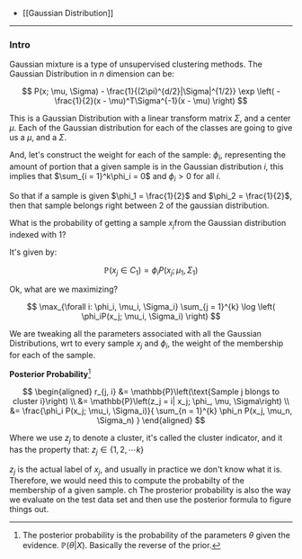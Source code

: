 - [[Gaussian Distribution]]

---
### **Intro**

Gaussian mixture is a type of unsupervised clustering methods. 
The Gaussian Distribution in $n$ dimension can be: 

$$
P(x; \mu, \Sigma) - 
\frac{1}{(2\pi)^{d/2}|\Sigma|^{1/2}}
\exp \left(
    - \frac{1}{2}(x - \mu)^T\Sigma^{-1}(x - \mu)
\right) 
$$

This is a Gaussian Distribution with a linear transform matrix $\Sigma$, and a center $\mu$.
Each of the Gaussian distribution for each of the classes are going to give us a $\mu$, and a $\Sigma$. 

And, let's construct the weight for each of the sample: $\phi_i$, representing the amount of portion that a given sample is in the Gaussian distribution $i$, this implies that $\sum_{i = 1}^k\phi_i = 0$ and $\phi_i> 0$ for all $i$. 

So that if a sample is given $\phi_1 = \frac{1}{2}$ and $\phi_2 = \frac{1}{2}$, then that sample belongs right between 2 of the gaussian distribution. 

What is the probability of getting a sample $x_j$from the Gaussian distribution indexed with $1$? 

It's given by: 

$$
\mathbb{P}\left(x_j \in C_1\right) = \phi_i P\left(x_j; \mu_1, \Sigma_1\right)
$$

Ok, what are we maximizing? 

$$
\max_{\forall i: \phi_i, \mu_i, \Sigma_i} \sum_{j = 1}^{k}
    \log \left(
        \phi_iP(x_j; \mu_i, \Sigma_i)
    \right)
$$

We are tweaking all the parameters associated with all the Gaussian Distributions, wrt to every sample $x_j$ and $\phi_i$, the weight of the membership for each of the sample. 


**Posterior Probability**[^1]


$$
\begin{aligned}
    r_{j, i} &=  \mathbb{P}\left(\text{Sample j blongs to cluster i}\right)    
    \\
    &= \mathbb{P}\left(z_j = i| x_j; \phi_, \mu, \Sigma\right)  
    \\
    &= \frac{\phi_i P(x_j; \mu_i, \Sigma_i)}{
    \sum_{n = 1}^{k}
        \phi_n P(x_j, \mu_n, \Sigma_n)
    } 
\end{aligned}
$$

Where we use $z_j$ to denote a cluster, it's called the cluster indicator, and it has the property that: $z_j \in \{1, 2, \cdots k\}$

$z_j$ is the actual label of $x_j$, and usually in practice we don't know what it is. Therefore, we would need this to compute the probabilty of the membership of a given sample. 
ch
The prosterior probability is also the way we evaluate on the test data set and then use the posterior formula to figure things out. 


[^1]: The posterior probability is the probability of the parameters $\theta$ given the evidence. $\mathbb{P}\left(\theta|X\right)$. Basically the reverse of the prior. 
